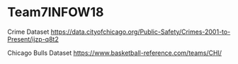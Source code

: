 # Team7INFOW18

Crime Dataset
https://data.cityofchicago.org/Public-Safety/Crimes-2001-to-Present/ijzp-q8t2

Chicago Bulls Dataset
https://www.basketball-reference.com/teams/CHI/

